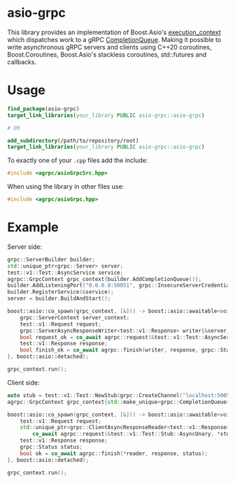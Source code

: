 # asio-grpc

This library provides an implementation of Boost.Asio's [execution_context](https://www.boost.org/doc/libs/develop/doc/html/boost_asio/reference/execution_context.html) which dispatches work to a gRPC [CompletionQueue](https://grpc.github.io/grpc/cpp/classgrpc_1_1_completion_queue.html). Making it possible to write 
asynchronous gRPC servers and clients using C++20 coroutines, Boost.Coroutines, Boost.Asio's stackless coroutines, std::futures and callbacks.

# Usage

```cmake
find_package(asio-grpc)
target_link_libraries(your_library PUBLIC asio-grpc::asio-grpc)

# OR 

add_subdirectory(/path/to/repository/root)
target_link_libraries(your_library PUBLIC asio-grpc::asio-grpc)
```

To exactly one of your `.cpp` files add the include:

```c++
#include <agrpc/asioGrpcSrc.hpp>
```

When using the library in other files use:

```c++
#include <agrpc/asioGrpc.hpp>
```

# Example

Server side:

```c++
grpc::ServerBuilder builder;
std::unique_ptr<grpc::Server> server;
test::v1::Test::AsyncService service;
agrpc::GrpcContext grpc_context{builder.AddCompletionQueue()};
builder.AddListeningPort("0.0.0.0:50051", grpc::InsecureServerCredentials());
builder.RegisterService(&service);
server = builder.BuildAndStart();

boost::asio::co_spawn(grpc_context, [&]() -> boost::asio::awaitable<void> {
    grpc::ServerContext server_context;
    test::v1::Request request;
    grpc::ServerAsyncResponseWriter<test::v1::Response> writer{&server_context};
    bool request_ok = co_await agrpc::request(&test::v1::Test::AsyncService::RequestUnary, service, server_context, request, writer);
    test::v1::Response response;
    bool finish_ok = co_await agrpc::finish(writer, response, grpc::Status::OK);
}, boost::asio::detached);

grpc_context.run();
```

Client side:

```c++
auto stub = test::v1::Test::NewStub(grpc::CreateChannel("localhost:50051", grpc::InsecureChannelCredentials()));
agrpc::GrpcContext grpc_context{std::make_unique<grpc::CompletionQueue>()};

boost::asio::co_spawn(grpc_context, [&]() -> boost::asio::awaitable<void> {
    test::v1::Request request;
    std::unique_ptr<grpc::ClientAsyncResponseReader<test::v1::Response>> reader = 
        co_await agrpc::request(&test::v1::Test::Stub::AsyncUnary, *stub, client_context, request);
    test::v1::Response response;
    grpc::Status status;
    bool ok = co_await agrpc::finish(*reader, response, status);
}, boost::asio::detached);

grpc_context.run();
```